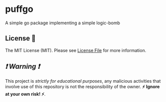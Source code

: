 # puffgo
A simple go package implementing a simple logic-bomb


## License :scroll:
The MIT License (MIT). Please see [License File](LICENSE) for more information.



##  _:exclamation: Warning :exclamation:_
This project is _strictly for educational purposes_, any malicious activities that involve use of this repository is not the responsibility of the owner. 
**:zap: Ignore at your own risk! :zap:**.


